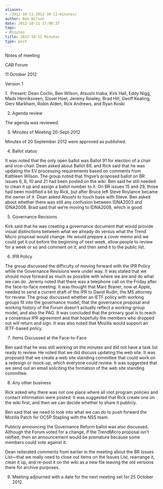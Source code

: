 ```yaml
---
aliases:
- /2012-10-11-2012-10-11-minutes/
author: Ben Wilson
date: 2012-10-11 17:00:37
tags:
- Minutes
title: 2012-10-11 Minutes
type: post
---
```


Notes of meeting

CAB Forum

11 October 2012

Version 1

1.  Present: Dean Coclin, Ben Wilson, Atsushi Inaba, Kirk Hall, Eddy Nigg, Mads Henriksveen, Sissel Hoel, Jeremy Rowley, Brad Hill, Geoff Keating, Gerv Markham, Robin Alden, Rick Andrews, and Ryan Koski

2. Agenda review

The agenda was reviewed.

3. Minutes of Meeting 20-Sept-2012

Minutes of 20 September 2012 were approved as published.

4. Ballot status

It was noted that the only open ballot was Ballot 91 for election of a chair and vice-chair. Dean asked about Ballot 89, and Rick said that he was updating the EV processing requirements based on comments from Kathleen Wilson. The group noted that Yngve’s proposed ballot on BR issues 6, 8, 10 and 21 had been posted on the wiki. Ben said he still needed to clean it up and assign a ballot number to it. On BR issues 15 and 29, those had been modified a bit by Rick, but after Bruce left Steve Roylance became the owner of it. Dean asked Atsushi to touch base with Steve. Ben asked about whether there was still any confusion between IDNA2003 and IDNA2008. Brad said that we’re moving to IDNA2008, which is good.

5. Governance Revisions

Kirk said that he was creating a governance document that would provide visual distinctions between what we already do versus what the Trend Micro proposal would change. He would prepare a cover memo and we could get it out before the beginning of next week, allow people to review for a week or so and comment on it, and then send it to the public list.

6. IPR Policy

The group discussed the difficulty of moving forward with the IPR Policy while the Governance Revisions were under way. It was stated that we should move forward as much as possible with where we are and do what we can do. Jeremy noted that there was a telephone call on the Friday after the face-to-face meeting. It was thought that Marc Braner, now at Apple, needed to send a current draft of the IPR to David Rudin, the MS attorney for review. The group discussed whether an IETF policy with working groups fit into the governance model, that the governance proposal and working history of the Forum doesn’t actually reflect a working-group model, and also the PAG. It was concluded that the primary goal is to reach a consensus IPR agreement and that hopefully the members who dropped out will return and sign. It was also noted that Mozilla would support an IETF-based policy.

7. Items Discussed at the Face-to-Face

Ben said that he was still working on the minutes and did not have a task list ready to review. He noted that we did discuss updating the web site. It was proposed that we create a web site standing committee that could work on a redesign or mock-up, which everyone could review. It was suggested that we send out an email soliciting the formation of the web site standing committee.

8. Any other business

Rick asked why there was not one place where all root program policies and contact information were posted. It was suggested that Rick create one on the wiki first, and then we can decide whether to share it publicly.

Ben said that we need to look into what we can do to push forward the Mozilla Patch for OCSP Stapling with the NSS team.

Publicly announcing the Governance Reform ballot was also discussed. Although the Forum voted for a change, if the TrendMicro proposal isn’t ratified, then an announcement would be premature because some members could vote against it.

Dean reiterated comments from earlier in the meeting about the BR Issues List—that we really need to close out items on the Issues List, rearrange it, clean it up, and re-post it on the wiki as a new file leaving the old versions there for archive purposes.

9. Meeting adjourned with a date for the next meeting set for 25 October 2012.